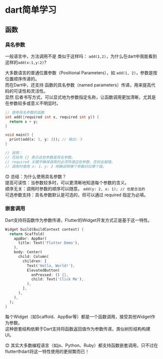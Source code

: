 # dart简单学习

## 函数
### 具名参数
一般语言中，方法调用不是 类似于这样吗： `add(1,2)`，为什么在dart中我能看到这样的`add(x:1,y:2)`?

大多数语言的普通位置参数（Positional Parameters），如 `add(1, 2)`，参数是按位置顺序传递的。    
而在Dart中，还支持 函数的具名参数（named parameters）传递，用来提高代码的可读性和灵活性。         
显然 后者书写方式，可以显式地为参数指定名称，让函数调用更加清晰，尤其是在参数较多或意义不明显时。

```dart
// 使用具名参数的函数
int add({required int x, required int y}) {
  return x + y;
}

void main() {
  print(add(x: 1, y: 2)); // 输出: 3
}

// 说明：   
// 花括号 {} 表示这些参数是具名参数。   
// required 关键字确保调用时必须传递这些参数，否则会报错。   
// 调用时使用 x: 1，y: 2 明确说明哪个参数对应哪个值。 
```


😊 总结：为什么使用具名参数？   
提高可读性：当参数较多时，可以更清晰地知道每个参数的含义。   
顺序无关：调用时参数的顺序可以随意。 `add(y: 2, x: 1); // 也是合法的`    
可选参数支持：具名参数默认是可选的，但可以通过 required 指定为必填。


### 嵌套调用

Dart支持将函数作为参数传递，Flutter的Widget开发方式正是基于这一特性。
```dart
Widget build(BuildContext context) {
  return Scaffold(
    appBar: AppBar(
      title: Text('Flutter Demo'),
    ),
    body: Center(
      child: Column(
        children: [
          Text('Hello, World!'),
          ElevatedButton(
            onPressed: () {},
            child: Text('Click Me'),
          ),
        ],
      ),
    ),
  );
}
```

每个Widget（如Scaffold、AppBar等）都是一个函数调用，接受其他Widget作为参数。   
这种嵌套结构依赖于Dart支持将函数返回值作为参数传递，类似树形结构构建UI。   

😊 其实大多数编程语言（如js、Python、Ruby）都支持函数嵌套调用，只不过在flutter中dart将这一特性使用的更频繁而已！
